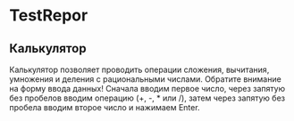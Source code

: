 # TestRepor
## Калькулятор
Калькулятор позволяет проводить операции сложения, вычитания, умножения и деления с рациональными числами.
Обратите внимание на форму ввода данных! Сначала вводим первое число, через запятую без пробелов вводим операцию (+, -, * или /), затем через запятую без пробела вводим второе число и нажимаем Enter.

